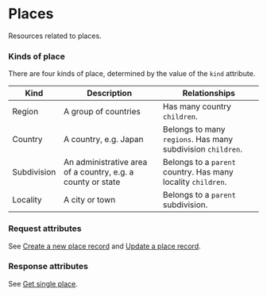 # <a name="places_intro"></a>Places

Resources related to places.

### Kinds of place

There are four kinds of place, determined by the value of the `kind` attribute.

Kind | Description | Relationships
---- | ----------- | -------------
Region | A group of countries | Has many country `children`.
Country | A country, e.g. Japan | Belongs to many `regions`. Has many subdivision `children`.
Subdivision | An administrative area of a country, e.g. a county or state | Belongs to a `parent` country. Has many locality `children`.
Locality | A city or town | Belongs to a `parent` subdivision.

### Request attributes

See [Create a new place record](#places_create) and [Update a place record](#places_update).


### Response attributes

See [Get single place](#places_show).
